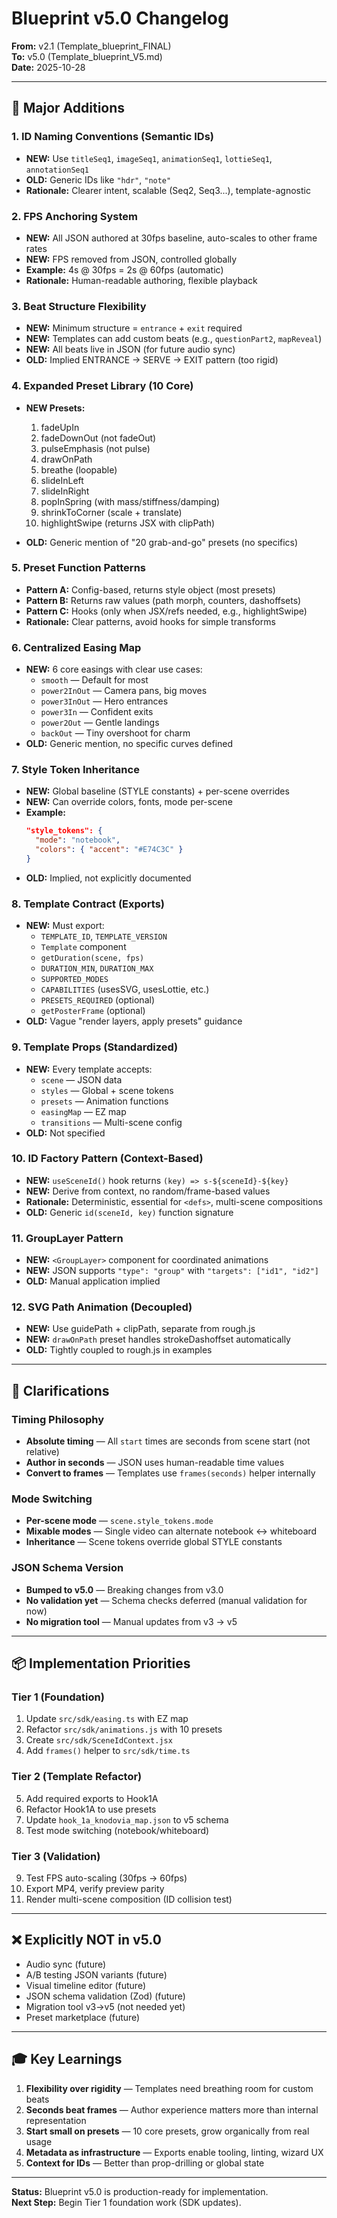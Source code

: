 # Blueprint v5.0 Changelog

**From:** v2.1 (Template_blueprint_FINAL)  
**To:** v5.0 (Template_blueprint_V5.md)  
**Date:** 2025-10-28

---

## 🎯 Major Additions

### 1. **ID Naming Conventions (Semantic IDs)**
- **NEW:** Use `titleSeq1`, `imageSeq1`, `animationSeq1`, `lottieSeq1`, `annotationSeq1`
- **OLD:** Generic IDs like `"hdr"`, `"note"`
- **Rationale:** Clearer intent, scalable (Seq2, Seq3...), template-agnostic

### 2. **FPS Anchoring System**
- **NEW:** All JSON authored at 30fps baseline, auto-scales to other frame rates
- **NEW:** FPS removed from JSON, controlled globally
- **Example:** 4s @ 30fps = 2s @ 60fps (automatic)
- **Rationale:** Human-readable authoring, flexible playback

### 3. **Beat Structure Flexibility**
- **NEW:** Minimum structure = `entrance` + `exit` required
- **NEW:** Templates can add custom beats (e.g., `questionPart2`, `mapReveal`)
- **NEW:** All beats live in JSON (for future audio sync)
- **OLD:** Implied ENTRANCE → SERVE → EXIT pattern (too rigid)

### 4. **Expanded Preset Library (10 Core)**
- **NEW Presets:**
  1. fadeUpIn
  2. fadeDownOut (not fadeOut)
  3. pulseEmphasis (not pulse)
  4. drawOnPath
  5. breathe (loopable)
  6. slideInLeft
  7. slideInRight
  8. popInSpring (with mass/stiffness/damping)
  9. shrinkToCorner (scale + translate)
  10. highlightSwipe (returns JSX with clipPath)

- **OLD:** Generic mention of "20 grab-and-go" presets (no specifics)

### 5. **Preset Function Patterns**
- **Pattern A:** Config-based, returns style object (most presets)
- **Pattern B:** Returns raw values (path morph, counters, dashoffsets)
- **Pattern C:** Hooks (only when JSX/refs needed, e.g., highlightSwipe)
- **Rationale:** Clear patterns, avoid hooks for simple transforms

### 6. **Centralized Easing Map**
- **NEW:** 6 core easings with clear use cases:
  - `smooth` — Default for most
  - `power2InOut` — Camera pans, big moves
  - `power3InOut` — Hero entrances
  - `power3In` — Confident exits
  - `power2Out` — Gentle landings
  - `backOut` — Tiny overshoot for charm
- **OLD:** Generic mention, no specific curves defined

### 7. **Style Token Inheritance**
- **NEW:** Global baseline (STYLE constants) + per-scene overrides
- **NEW:** Can override colors, fonts, mode per-scene
- **Example:**
  ```json
  "style_tokens": {
    "mode": "notebook",
    "colors": { "accent": "#E74C3C" }
  }
  ```
- **OLD:** Implied, not explicitly documented

### 8. **Template Contract (Exports)**
- **NEW:** Must export:
  - `TEMPLATE_ID`, `TEMPLATE_VERSION`
  - `Template` component
  - `getDuration(scene, fps)`
  - `DURATION_MIN`, `DURATION_MAX`
  - `SUPPORTED_MODES`
  - `CAPABILITIES` (usesSVG, usesLottie, etc.)
  - `PRESETS_REQUIRED` (optional)
  - `getPosterFrame` (optional)
- **OLD:** Vague "render layers, apply presets" guidance

### 9. **Template Props (Standardized)**
- **NEW:** Every template accepts:
  - `scene` — JSON data
  - `styles` — Global + scene tokens
  - `presets` — Animation functions
  - `easingMap` — EZ map
  - `transitions` — Multi-scene config
- **OLD:** Not specified

### 10. **ID Factory Pattern (Context-Based)**
- **NEW:** `useSceneId()` hook returns `(key) => s-${sceneId}-${key}`
- **NEW:** Derive from context, no random/frame-based values
- **Rationale:** Deterministic, essential for `<defs>`, multi-scene compositions
- **OLD:** Generic `id(sceneId, key)` function signature

### 11. **GroupLayer Pattern**
- **NEW:** `<GroupLayer>` component for coordinated animations
- **NEW:** JSON supports `"type": "group"` with `"targets": ["id1", "id2"]`
- **OLD:** Manual application implied

### 12. **SVG Path Animation (Decoupled)**
- **NEW:** Use guidePath + clipPath, separate from rough.js
- **NEW:** `drawOnPath` preset handles strokeDashoffset automatically
- **OLD:** Tightly coupled to rough.js in examples

---

## 🔄 Clarifications

### Timing Philosophy
- **Absolute timing** — All `start` times are seconds from scene start (not relative)
- **Author in seconds** — JSON uses human-readable time values
- **Convert to frames** — Templates use `frames(seconds)` helper internally

### Mode Switching
- **Per-scene mode** — `scene.style_tokens.mode`
- **Mixable modes** — Single video can alternate notebook ↔ whiteboard
- **Inheritance** — Scene tokens override global STYLE constants

### JSON Schema Version
- **Bumped to v5.0** — Breaking changes from v3.0
- **No validation yet** — Schema checks deferred (manual validation for now)
- **No migration tool** — Manual updates from v3 → v5

---

## 📦 Implementation Priorities

### Tier 1 (Foundation)
1. Update `src/sdk/easing.ts` with EZ map
2. Refactor `src/sdk/animations.js` with 10 presets
3. Create `src/sdk/SceneIdContext.jsx`
4. Add `frames()` helper to `src/sdk/time.ts`

### Tier 2 (Template Refactor)
5. Add required exports to Hook1A
6. Refactor Hook1A to use presets
7. Update `hook_1a_knodovia_map.json` to v5 schema
8. Test mode switching (notebook/whiteboard)

### Tier 3 (Validation)
9. Test FPS auto-scaling (30fps → 60fps)
10. Export MP4, verify preview parity
11. Render multi-scene composition (ID collision test)

---

## ❌ Explicitly NOT in v5.0

- Audio sync (future)
- A/B testing JSON variants (future)
- Visual timeline editor (future)
- JSON schema validation (Zod) (future)
- Migration tool v3→v5 (not needed yet)
- Preset marketplace (future)

---

## 🎓 Key Learnings

1. **Flexibility over rigidity** — Templates need breathing room for custom beats
2. **Seconds beat frames** — Author experience matters more than internal representation
3. **Start small on presets** — 10 core presets, grow organically from real usage
4. **Metadata as infrastructure** — Exports enable tooling, linting, wizard UX
5. **Context for IDs** — Better than prop-drilling or global state

---

**Status:** Blueprint v5.0 is production-ready for implementation.  
**Next Step:** Begin Tier 1 foundation work (SDK updates).
